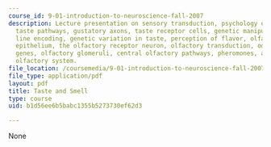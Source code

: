 ```yaml
---
course_id: 9-01-introduction-to-neuroscience-fall-2007
description: Lecture presentation on sensory transduction, psychology of taste, central
  taste pathways, gustatory axons, taste receptor cells, genetic manipulations, labeled
  line encoding, genetic variation in taste, perception of flavor, olfaction, olfactory
  epithelium, the olfactory receptor neuron, olfactory transduction, odorant receptor
  genes, olfactory glomeruli, central olfactory pathways, pheromones, and the accessory
  olfactory system.
file_location: /coursemedia/9-01-introduction-to-neuroscience-fall-2007/b1d56ee6b5babc1355b5273730ef62d3_13_tastesmell.pdf
file_type: application/pdf
layout: pdf
title: Taste and Smell
type: course
uid: b1d56ee6b5babc1355b5273730ef62d3

---
```

None